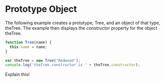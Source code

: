 # Prototype Object

The following example creates a prototype, Tree, and an object of that type, theTree. The example then displays the constructor property for the object theTree.

```js
function Tree(name) {
  this.name = name;
}

var theTree = new Tree('Redwood');
console.log('theTree.constructor is ' + theTree.constructor);
```

Explain this!
